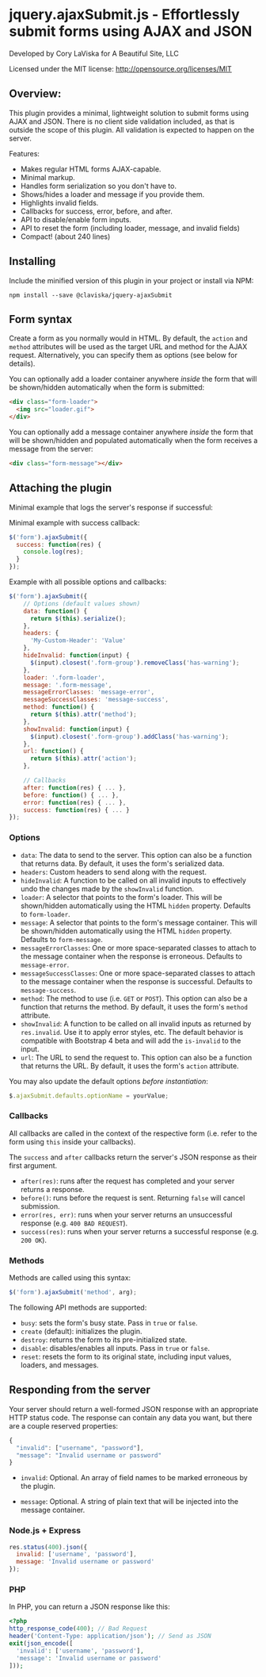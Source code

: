 # jquery.ajaxSubmit.js - Effortlessly submit forms using AJAX and JSON

Developed by Cory LaViska for A Beautiful Site, LLC

Licensed under the MIT license: http://opensource.org/licenses/MIT

## Overview:

This plugin provides a minimal, lightweight solution to submit forms using AJAX and JSON. There is no client side validation included, as that is outside the scope of this plugin. All validation is expected to happen on the server.

Features:

- Makes regular HTML forms AJAX-capable.
- Minimal markup.
- Handles form serialization so you don't have to.
- Shows/hides a loader and message if you provide them.
- Highlights invalid fields.
- Callbacks for success, error, before, and after.
- API to disable/enable form inputs.
- API to reset the form (including loader, message, and invalid fields)
- Compact! (about 240 lines)

## Installing

Include the minified version of this plugin in your project or install via NPM:

```
npm install --save @claviska/jquery-ajaxSubmit
```

## Form syntax

Create a form as you normally would in HTML. By default, the `action` and `method` attributes will be used as the target URL and method for the AJAX request. Alternatively, you can specify them as options (see below for details).

You can optionally add a loader container anywhere _inside_ the form that will be shown/hidden automatically when the form is submitted:

```html
<div class="form-loader">
  <img src="loader.gif">
</div>
```

You can optionally add a message container anywhere _inside_ the form that will be shown/hidden and populated automatically when the form receives a message from the server:

```html
<div class="form-message"></div>
```

## Attaching the plugin

Minimal example that logs the server's response if successful:

Minimal example with success callback:

```javascript
$('form').ajaxSubmit({
  success: function(res) {
    console.log(res);
  }
});
```

Example with all possible options and callbacks:

```javascript
$('form').ajaxSubmit({
    // Options (default values shown)
    data: function() {
      return $(this).serialize();
    },
    headers: {
      'My-Custom-Header': 'Value'
    },
    hideInvalid: function(input) {
      $(input).closest('.form-group').removeClass('has-warning');
    },
    loader: '.form-loader',
    message: '.form-message',
    messageErrorClasses: 'message-error',
    messageSuccessClasses: 'message-success',
    method: function() {
      return $(this).attr('method');
    },
    showInvalid: function(input) {
      $(input).closest('.form-group').addClass('has-warning');
    },
    url: function() {
      return $(this).attr('action');
    },

    // Callbacks
    after: function(res) { ... },
    before: function() { ... },
    error: function(res) { ... },
    success: function(res) { ... }
});
```

### Options

- `data`: The data to send to the server. This option can also be a function that returns data. By default, it uses the form's serialized data.
- `headers`: Custom headers to send along with the request.
- `hideInvalid`: A function to be called on all invalid inputs to effectively undo the changes made by the `showInvalid` function.
- `loader`: A selector that points to the form's loader. This will be shown/hidden automatically using the HTML `hidden` property. Defaults to `form-loader`.
- `message`: A selector that points to the form's message container. This will be shown/hidden automatically using the HTML `hidden` property. Defaults to `form-message`.
- `messageErrorClasses`: One or more space-separated classes to attach to the message container when the response is erroneous. Defaults to `message-error`.
- `messageSuccessClasses`: One or more space-separated classes to attach to the message container when the response is successful. Defaults to `message-success`.
- `method`: The method to use (i.e. `GET` or `POST`). This option can also be a function that returns the method. By default, it uses the form's `method` attribute.
- `showInvalid`: A function to be called on all invalid inputs as returned by `res.invalid`. Use it to apply error styles, etc. The default behavior is compatible with Bootstrap 4 beta and will add the `is-invalid` to the input.
- `url`: The URL to send the request to. This option can also be a function that returns the URL. By default, it uses the form's `action` attribute.

You may also update the default options *before instantiation*:

```javascript
$.ajaxSubmit.defaults.optionName = yourValue;
```

### Callbacks

All callbacks are called in the context of the respective form (i.e. refer to the form using `this` inside your callbacks).

The `success` and `after` callbacks return the server's JSON response as their first argument.

- `after(res)`: runs after the request has completed and your server returns a response.
- `before()`: runs before the request is sent. Returning `false` will cancel submission.
- `error(res, err)`: runs when your server returns an unsuccessful response (e.g. `400 BAD REQUEST`).
- `success(res)`: runs when your server returns a successful response (e.g. `200 OK`).

### Methods

Methods are called using this syntax:

```javascript
$('form').ajaxSubmit('method', arg);
```

The following API methods are supported:

- `busy`: sets the form's busy state. Pass in `true` or `false`.
- `create` (default): initializes the plugin.
- `destroy`: returns the form to its pre-initialized state.
- `disable`: disables/enables all inputs. Pass in `true` or `false`.
- `reset`: resets the form to its original state, including input values, loaders, and messages.

## Responding from the server

Your server should return a well-formed JSON response with an appropriate HTTP status code. The response can contain any data you want, but there are a couple reserved properties:

```javascript
{
  "invalid": ["username", "password"],
  "message": "Invalid username or password"
}
```

- `invalid`: Optional. An array of field names to be marked erroneous by the plugin.

- `message`: Optional. A string of plain text that will be injected into the message container.

### Node.js + Express

```js
res.status(400).json({
  invalid: ['username', 'password'],
  message: 'Invalid username or password'
});
```

### PHP

In PHP, you can return a JSON response like this:

```php
<?php
http_response_code(400); // Bad Request
header('Content-Type: application/json'); // Send as JSON
exit(json_encode([
  'invalid': ['username', 'password'],
  'message': 'Invalid username or password'
]));
```
